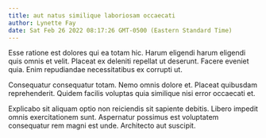 ```yaml
---
title: aut natus similique laboriosam occaecati
author: Lynette Fay
date: Sat Feb 26 2022 08:17:26 GMT-0500 (Eastern Standard Time)
---
```

Esse ratione est dolores qui ea totam hic. Harum eligendi harum eligendi quis omnis et velit. Placeat ex deleniti repellat ut deserunt. Facere eveniet quia. Enim repudiandae necessitatibus ex corrupti ut.

 Consequatur consequatur totam. Nemo omnis dolore et. Placeat quibusdam reprehenderit. Quidem facilis voluptas quia similique nisi error occaecati et.

 Explicabo sit aliquam optio non reiciendis sit sapiente debitis. Libero impedit omnis exercitationem sunt. Aspernatur possimus est voluptatem consequatur rem magni est unde. Architecto aut suscipit.